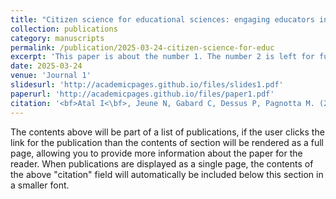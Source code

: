 ```yaml
---
title: "Citizen science for educational sciences: engaging educators in the production of structured practice-based evidence at a large scale"
collection: publications
category: manuscripts
permalink: /publication/2025-03-24-citizen-science-for-educ
excerpt: 'This paper is about the number 1. The number 2 is left for future work.'
date: 2025-03-24
venue: 'Journal 1'
slidesurl: 'http://academicpages.github.io/files/slides1.pdf'
paperurl: 'http://academicpages.github.io/files/paper1.pdf'
citation: '<bf>Atal I<\bf>, Jeune N, Gabard C, Dessus P, Pagnotta M. (2025, in press) Citizen science for educational sciences: engaging educators in the production of structured practice-based evidence at a large scale. <i>Teacher Development<\i>.'
---
```


The contents above will be part of a list of publications, if the user clicks the link for the publication than the contents of section will be rendered as a full page, allowing you to provide more information about the paper for the reader. When publications are displayed as a single page, the contents of the above "citation" field will automatically be included below this section in a smaller font.
